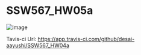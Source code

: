 # SSW567_HW05a

![image](https://user-images.githubusercontent.com/46705941/198113697-e3153387-7ca9-4147-adf1-19872a46cd43.png)

Tavis-ci Url:
https://app.travis-ci.com/github/desai-aayushi/SSW567_HW04a
